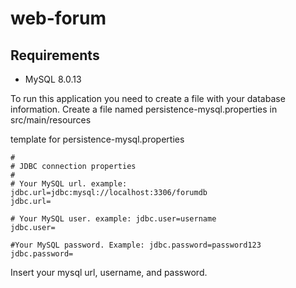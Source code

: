 # web-forum

## Requirements

- MySQL 8.0.13

To run this application you need to create a file with your database information. Create a file named persistence-mysql.properties in src/main/resources

template for persistence-mysql.properties

```
#
# JDBC connection properties
#
# Your MySQL url. example: jdbc.url=jdbc:mysql://localhost:3306/forumdb
jdbc.url=

# Your MySQL user. example: jdbc.user=username
jdbc.user=

#Your MySQL password. Example: jdbc.password=password123
jdbc.password=

```
Insert your mysql url, username, and password.
